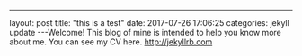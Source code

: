 ---
layout: post
title:  "this is a test"
date:   2017-07-26 17:06:25
categories: jekyll update
---Welcome!  This blog of mine is intended to help you know more about me. 
You can see my CV here.
http://jekyllrb.com
